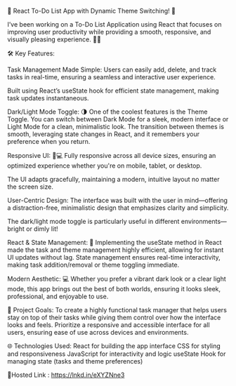 🌟 React To-Do List App with Dynamic Theme Switching! 🌟

I’ve been working on a To-Do List Application using React that focuses on improving user productivity while providing a smooth, responsive, and visually pleasing experience. 🎨✨

🛠 Key Features:

Task Management Made Simple:
Users can easily add, delete, and track tasks in real-time, ensuring a seamless and interactive user experience.

Built using React’s useState hook for efficient state management, making task updates instantaneous.

Dark/Light Mode Toggle: 🌗
One of the coolest features is the Theme Toggle. You can switch between Dark Mode for a sleek, modern interface or Light Mode for a clean, minimalistic look.
The transition between themes is smooth, leveraging state changes in React, and it remembers your preference when you return.

Responsive UI: 📱💻
Fully responsive across all device sizes, ensuring an optimized experience whether you're on mobile, tablet, or desktop.

The UI adapts gracefully, maintaining a modern, intuitive layout no matter the screen size.

User-Centric Design:
The interface was built with the user in mind—offering a distraction-free, minimalistic design that emphasizes clarity and simplicity.

The dark/light mode toggle is particularly useful in different environments—bright or dimly lit!

React & State Management: 🔄
Implementing the useState method in React made the task and theme management highly efficient, allowing for instant UI updates without lag.
State management ensures real-time interactivity, making task addition/removal or theme toggling immediate.

Modern Aesthetic: 💻
Whether you prefer a vibrant dark look or a clear light mode, this app brings out the best of both worlds, ensuring it looks sleek, professional, and enjoyable to use.

🎯 Project Goals:
To create a highly functional task manager that helps users stay on top of their tasks while giving them control over how the interface looks and feels.
Prioritize a responsive and accessible interface for all users, ensuring ease of use across devices and environments.

🌐 Technologies Used:
React for building the app interface
CSS for styling and responsiveness
JavaScript for interactivity and logic
useState Hook for managing state (tasks and theme preferences)

🔗Hosted Link : https://lnkd.in/eXYZNne3
